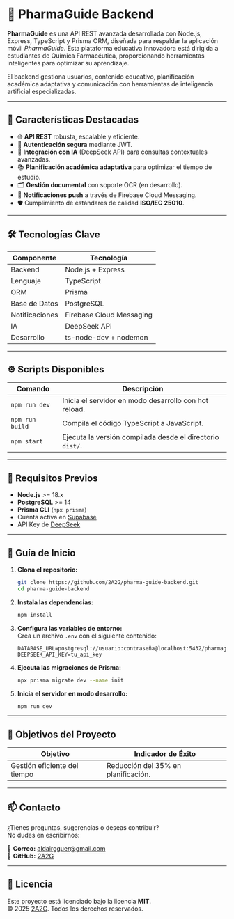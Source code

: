 # 💊 PharmaGuide Backend

**PharmaGuide** es una API REST avanzada desarrollada con Node.js, Express, TypeScript y Prisma ORM, diseñada para respaldar la aplicación móvil _PharmaGuide_. Esta plataforma educativa innovadora está dirigida a estudiantes de Química Farmacéutica, proporcionando herramientas inteligentes para optimizar su aprendizaje.

El backend gestiona usuarios, contenido educativo, planificación académica adaptativa y comunicación con herramientas de inteligencia artificial especializadas.

---

## 🚀 Características Destacadas

- 🌐 **API REST** robusta, escalable y eficiente.
- 🔐 **Autenticación segura** mediante JWT.
- 🧠 **Integración con IA** (DeepSeek API) para consultas contextuales avanzadas.
- 📚 **Planificación académica adaptativa** para optimizar el tiempo de estudio.
- 🗂 **Gestión documental** con soporte OCR (en desarrollo).
- 🔔 **Notificaciones push** a través de Firebase Cloud Messaging.
- 🛡️ Cumplimiento de estándares de calidad **ISO/IEC 25010**.

---

## 🛠️ Tecnologías Clave

| Componente     | Tecnología               |
| -------------- | ------------------------ |
| Backend        | Node.js + Express        |
| Lenguaje       | TypeScript               |
| ORM            | Prisma                   |
| Base de Datos  | PostgreSQL               |
| Notificaciones | Firebase Cloud Messaging |
| IA             | DeepSeek API             |
| Desarrollo     | ts-node-dev + nodemon    |

---

## ⚙️ Scripts Disponibles

| Comando         | Descripción                                               |
| --------------- | --------------------------------------------------------- |
| `npm run dev`   | Inicia el servidor en modo desarrollo con hot reload.     |
| `npm run build` | Compila el código TypeScript a JavaScript.                |
| `npm start`     | Ejecuta la versión compilada desde el directorio `dist/`. |

---

## 🧪 Requisitos Previos

- **Node.js** >= 18.x
- **PostgreSQL** >= 14
- **Prisma CLI** (`npx prisma`)
- Cuenta activa en [Supabase](https://supabase.com/)
- API Key de [DeepSeek](https://deepseek.com/)

---

## 🧭 Guía de Inicio

1. **Clona el repositorio:**

   ```bash
   git clone https://github.com/2A2G/pharma-guide-backend.git
   cd pharma-guide-backend
   ```

2. **Instala las dependencias:**

   ```bash
   npm install
   ```

3. **Configura las variables de entorno:**  
   Crea un archivo `.env` con el siguiente contenido:

   ```env
   DATABASE_URL=postgresql://usuario:contraseña@localhost:5432/pharmaguide
   DEEPSEEK_API_KEY=tu_api_key
   ```

4. **Ejecuta las migraciones de Prisma:**

   ```bash
   npx prisma migrate dev --name init
   ```

5. **Inicia el servidor en modo desarrollo:**

   ```bash
   npm run dev
   ```

---

## 📌 Objetivos del Proyecto

| Objetivo                     | Indicador de Éxito                  |
| ---------------------------- | ----------------------------------- |
| Gestión eficiente del tiempo | Reducción del 35% en planificación. |

---

## 📫 Contacto

¿Tienes preguntas, sugerencias o deseas contribuir?  
No dudes en escribirnos:

📧 **Correo:** [aldairgguer@gmail.com](mailto:aldairgguer@gmail.com)  
🐙 **GitHub:** [2A2G](https://github.com/2A2G)

---

## 📜 Licencia

Este proyecto está licenciado bajo la licencia **MIT**.  
© 2025 [2A2G](https://github.com/2A2G). Todos los derechos reservados.
